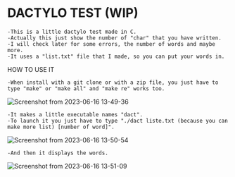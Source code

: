 # DACTYLO TEST (WIP)

	-This is a little dactylo test made in C.
	-Actually this just show the number of "char" that you have written.
	-I will check later for some errors, the number of words and maybe more.
	-It uses a "list.txt" file that I made, so you can put your words in.
HOW TO USE IT

	-When install with a git clone or with a zip file, you just have to type "make" or "make all" and "make re" works too.
![Screenshot from 2023-06-16 13-49-36](https://github.com/43ougy/Dactylo_test/assets/128900324/f84658eb-0056-4618-a8de-93c15051ddf1)
	
	-It makes a little executable names "dact".
	-To launch it you just have to type "./dact liste.txt (because you can make more list) [number of word]".
![Screenshot from 2023-06-16 13-50-54](https://github.com/43ougy/Dactylo_test/assets/128900324/bc563fdf-34a4-490b-ae25-7985f4390cbb)
	
	-And then it displays the words.
![Screenshot from 2023-06-16 13-51-09](https://github.com/43ougy/Dactylo_test/assets/128900324/6c5d2627-38aa-4832-ac8a-e98642e5611f)
